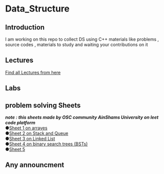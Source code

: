 # Data_Structure
## Introduction
I am working on this repo to collect DS using C++ materials like problems , source codes , materials to study and waiting your contributions on it 
## Lectures  
[Find all Lectures from here](https://github.com/Abdelrhman-Sayed70/Data_Structure/tree/main/Lectures)
## Labs
## problem solving Sheets
***note : this sheets made by OSC community AinShams University on leet code platform***<br />
●[Sheet 1 on arrayes](https://leetcode.com/list/9rbyjeyv/)<br />
●[Sheet 2 on Stack and Queue](https://leetcode.com/list/9nmislwj/)<br />
●[Sheet 3 on Linked List](https://leetcode.com/list/9delnpat/)<br />
●[Sheet 4 on binary search trees (BSTs)](https://leetcode.com/list/9dcfe4re/)<br />
●[Sheet 5 ](https://leetcode.com/list/90w00rk6/)<br />
## Any announcment
